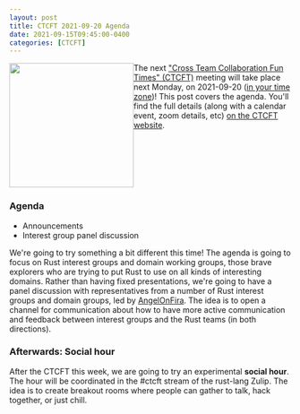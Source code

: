 ```yaml
---
layout: post
title: CTCFT 2021-09-20 Agenda
date: 2021-09-15T09:45:00-0400
categories: [CTCFT]
---
```


<img src="https://raw.githubusercontent.com/rust-ctcft/ctcft/main/img/camprust.png" width="222" style="float:left;"/> The next ["Cross Team Collaboration Fun Times" (CTCFT)][ctcft] meeting will take place next Monday, on 2021-09-20 ([in your time zone](https://everytimezone.com/s/6f28d1ba))! This post covers the agenda. You'll find the full details (along with a calendar event, zoom details, etc) [on the CTCFT website](https://rust-ctcft.github.io/ctcft/meetings/2021-09-20.html).

<div style="clear:both;"></div>

### Agenda

- Announcements
- Interest group panel discussion

We're going to try something a bit different this time! The agenda is going to focus on Rust interest groups and domain working groups, those brave explorers who are trying to put Rust to use on all kinds of interesting domains. Rather than having fixed presentations, we're going to have a panel discussion with representatives from a number of Rust interest groups and domain groups, led by [AngelOnFira]. The idea is to open a channel for communication about how to have more active communication and feedback between interest groups and the Rust teams (in both directions).

### Afterwards: Social hour

After the CTCFT this week, we are going to try an experimental **social hour**. The hour will be coordinated in the #ctcft stream of the rust-lang Zulip. The idea is to create breakout rooms where people can gather to talk, hack together, or just chill.

[AngelOnFira]: https://github.com/AngelOnFira
[ctcft]: https://rust-ctcft.github.io/ctcft/
[calendar event]: https://calendar.google.com/event?action=TEMPLATE&tmeid=NnFuaGwxdGg3YjFqaWlhOTZlNnA3ODNiNXMgN24wdnZvcWZlMGtibms2aTA0dWl1NTJ0MzBAZw&tmsrc=7n0vvoqfe0kbnk6i04uiu52t30%40group.calendar.google.com
[nikomatsakis]: https://github.com/nikomatsakis/
